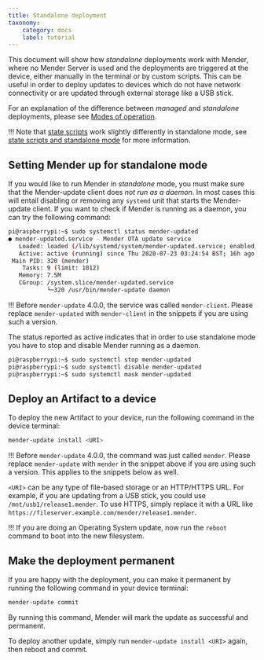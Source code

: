 ```yaml
---
title: Standalone deployment
taxonomy:
    category: docs
    label: tutorial
---
```


This document will show how *standalone* deployments work with Mender,
where no Mender Server is used and the deployments are triggered at the
device, either manually in the terminal or by custom scripts. This can be useful in order
to deploy updates to devices which do not have network connectivity or
are updated through external storage like a USB stick.

For an explanation of the difference between *managed* and *standalone* deployments, please see
[Modes of operation](../../02.Overview/01.Introduction/docs.md#client-modes-of-operation).

!!! Note that [state scripts](../../06.Artifact-creation/04.State-scripts/docs.md) work slightly differently in standalone mode, see [state scripts and standalone mode](../../06.Artifact-creation/04.State-scripts/docs.md#standalone-mode) for more information.

## Setting Mender up for standalone mode

If you would like to run Mender in *standalone* mode, you
must make sure that the Mender-update client does *not run as a daemon*. In most cases this
will entail disabling or removing any `systemd` unit that starts the Mender-update client. If you want to check if Mender is running as a daemon, you can try the following command:
```bash
pi@raspberrypi:~$ sudo systemctl status mender-updated
● mender-updated.service - Mender OTA update service
   Loaded: loaded (/lib/systemd/system/mender-updated.service; enabled; vendor preset: enabled)
   Active: active (running) since Thu 2020-07-23 03:24:54 BST; 16h ago
 Main PID: 320 (mender)
    Tasks: 9 (limit: 1012)
   Memory: 7.5M
   CGroup: /system.slice/mender-updated.service
           └─320 /usr/bin/mender-update daemon
```

<!--AUTOVERSION: "Before `mender-update` %"/ignore-->
!!! Before `mender-update` 4.0.0, the service was called `mender-client`. Please replace `mender-updated` with `mender-client` in the snippets if you are using such a version.

The status reported as active indicates that in order to use standalone mode you have to stop and disable Mender running as a daemon.
```bash
pi@raspberrypi:~$ sudo systemctl stop mender-updated
pi@raspberrypi:~$ sudo systemctl disable mender-updated
pi@raspberrypi:~$ sudo systemctl mask mender-updated
```


## Deploy an Artifact to a device

To deploy the new Artifact to your device, run the following command in the
device terminal:

```bash
mender-update install <URI>
```

<!--AUTOVERSION: "Before `mender-update` %"/ignore-->
!!! Before `mender-update` 4.0.0, the command was just called `mender`. Please replace `mender-update` with `mender` in the snippet above if you are using such a version. This applies to the snippets below as well.

`<URI>` can be any type of file-based storage or an HTTP/HTTPS URL.
For example, if you are updating from a USB stick, you could use `/mnt/usb1/release1.mender`.
To use HTTPS, simply replace it with a URL like `https://fileserver.example.com/mender/release1.mender`.

!!! If you are doing an Operating System update, now run the `reboot` command to boot into the new filesystem.

## Make the deployment permanent

If you are happy with the deployment, you can make it permanent by running the following command in your device terminal:

```bash
mender-update commit
```

By running this command, Mender will mark the update as successful and permanent.

To deploy another update, simply run `mender-update install <URI>` again, then reboot and commit.
